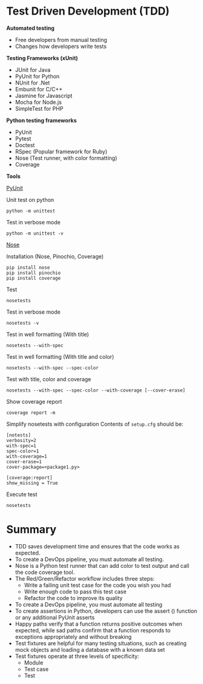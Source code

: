 # Test Driven Development (TDD)

**Automated testing**
* Free developers from manual testing
* Changes how developers write tests

**Testing Frameworks (xUnit)**
* JUnit for Java
* PyUnit for Python
* NUnit for .Net
* Embunit for C/C++
* Jasmine for Javascript
* Mocha for Node.js
* SimpleTest for PHP

**Python testing frameworks**
* PyUnit
* Pytest
* Doctest
* RSpec (Popular framework for Ruby)
* Nose (Test runner, with color formatting)
* Coverage

**Tools**

<ins>PyUnit</ins>

Unit test on python
```
python -m unittest
```
Test in verbose mode
```
python -m unittest -v
```


<ins>Nose</ins>

Installation (Nose, Pinochio, Coverage)
```
pip install nose
pip install pinochio
pip install coverage
```
Test
```
nosetests
```
Test in verbose mode
```
nosetests -v
```
Test in well formatting (With title)
```
nosetests --with-spec
```
Test in well formatting (With title and color)
```
nosetests --with-spec --spec-color
```
Test with title, color and coverage
```
nosetests --with-spec --spec-color --with-coverage [--cover-erase]
```
Show coverage report
```
coverage report -m
```

Simplify nosetests with configuration
Contents of `setup.cfg` should be:
```
[notests]
verbosity=2
with-spec=1
spec-color=1
with-coverage=1
cover-erase=1
cover-package=<package1.py>

[coverage:report]
show_missing = True
```
Execute test
```
nosetests
```

# Summary
* TDD saves development time and ensures that the code works as expected.
* To create a DevOps pipeline, you must automate all testing.
* Nose is a Python test runner that can add color to test output and call the code coverage tool.
* The Red/Green/Refactor workflow includes three steps:
  * Write a failing unit test case for the code you wish you had
  * Write enough code to pass this test case
  * Refactor the code to improve its quality
* To create a DevOps pipeline, you must automate all testing
* To create assertions in Python, developers can use the assert () function or any additional PyUnit asserts
* Happy paths verify that a function returns positive outcomes when expected, while sad paths confirm that a function responds to exceptions appropriately and without breaking
* Test fixtures are helpful for many testing situations, such as creating mock objects and loading a database with a known data set
* Test fixtures operate at three levels of specificity:
  * Module
  * Test case
  * Test
